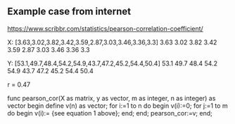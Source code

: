 ## Example case from internet
https://www.scribbr.com/statistics/pearson-correlation-coefficient/

X: [3.63,3.02,3.82,3.42,3.59,2.87,3.03,3.46,3.36,3.3]
3.63
3.02
3.82
3.42
3.59
2.87 
3.03 
3.46 
3.36 
3.3

Y: [53.1,49.7,48.4,54.2,54.9,43.7,47.2,45.2,54.4,50.4]
53.1
49.7
48.4
54.2
54.9
43.7
47.2
45.2
54.4
50.4

r = 0.47



func pearson_cor(X as matrix, y as vector, m as integer, n as integer) as vector
begin
    define v(n) as vector;
    for i:=1 to n do
    begin
        v(i):=0;
        for j:=1 to m do
        begin
            v(i):= {see equation 1 above};
        end;
    end;
    pearson_cor:=v;
end;



